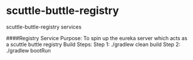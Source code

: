 # scuttle-buttle-registry
scuttle-buttle-registry services

####Registry Service
Purpose: To spin up the eureka server which acts as a scuttle buttle registry
Build Steps:
Step 1:
./gradlew clean build
Step 2:
./gradlew bootRun
